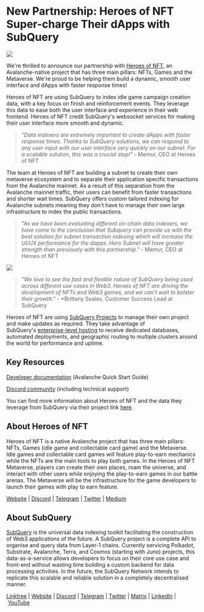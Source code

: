 # New Partnership: Heroes of NFT Super-charge Their dApps with SubQuery

![](https://miro.medium.com/max/1400/0*pmo7QX8ZB__hoFdO)

We're thrilled to announce our partnership with [Heroes of NFT](https://heroesofnft.com/), an Avalanche-native project that has three main pillars: NFTs, Games and the Metaverse. We're proud to be helping them build a dynamic, smooth user interface and dApps with faster response times!

Heroes of NFT are using SubQuery to index idle game campaign creation data, with a key focus on finish and reinforcement events. They leverage this data to ease both the user interface and experience in their web frontend. Heroes of NFT credit SubQuery's websocket services for making their user interface more smooth and dynamic.

> _"Data indexers are extremely important to create dApps with faster response times. Thanks to SubQuery solutions, we can respond to any user input with our user interface very quickly on our subnet. For a scalable solution, this was a crucial step!"_ - Memur, CEO at Heroes of NFT

The team at Heroes of NFT are building a subnet to create their own metaverse ecosystem and to separate their application specific transactions from the Avalanche mainnet. As a result of this separation from the Avalanche mainnet traffic, their users can benefit from faster transactions and shorter wait times. SubQuery offers custom tailored indexing for Avalanche subnets meaning they don't have to manage their own large infrastructure to index the public transactions.

> _"As we have been evaluating different on-chain data indexers, we have come to the conclusion that Subquery can provide us with the best solution for subnet transaction indexing which will increase the UI/UX performance for the dapps. Hero Subnet will have greater strength than previously with this partnership."_ - Memur, CEO at Heroes of NFT

![](https://miro.medium.com/max/1400/0*nrRyizxDG6fyEE76)

> _"We love to see the fast and flexible nature of SubQuery being used across different use cases in Web3. Heroes of NFT are driving the development of NFTs and Web3 games, and we can't wait to bolster their growth."_ - \*Brittany Seales, Customer Success Lead at SubQuery

Heroes of NFT are using [SubQuery Projects](https://managedservice.subquery.network/) to manage their own project and make updates as required. They take advantage of SubQuery's [enterprise-level hosting](https://blog.subquery.network/blogs/20211228-enterprise-hosted.html) to receive dedicated databases, automated deployments, and geographic routing to multiple clusters around the world for performance and uptime.

## Key Resources

[Developer documentation](https://academy.subquery.network/quickstart/quickstart_chains/avalanche.html) (Avalanche Quick Start Guide)

[Discord community](https://discord.com/invite/subquery) (including technical support)

You can find more information about Heroes of NFT and the data they leverage from SubQuery via their project link [here](https://explorer.subquery.network/subquery/heroesofnft/revenge).

## About Heroes of NFT

Heroes of NFT is a native Avalanche project that has three main pillars: NFTs, Games (idle game and collectable card game) and the Metaverse. Idle games and collectable card games will feature play-to-earn mechanics while the NFTs are the main tools to play both games. In the Heroes of NFT Metaverse, players can create their own places, roam the universe, and interact with other users while enjoying the play-to-earn games in our battle arenas. The Metaverse will be the infrastructure for the game developers to launch their games with play to earn feature.

[Website](https://heroesofnft.com/) | [Discord](https://discord.com/invite/ngvATGZ6QE) | [Telegram](https://t.me/heroesofNFTofficial) | [Twitter](https://twitter.com/heroesofnft) | [Medium](https://blog.heroesofnft.com/)

## About SubQuery

[SubQuery](https://subquery.network/) is the universal data indexing toolkit facilitating the construction of Web3 applications of the future. A SubQuery project is a complete API to organise and query data from Layer-1 chains. Currently servicing Polkadot, Substrate, Avalanche, Terra, and Cosmos (starting with Juno) projects, this data-as-a-service allows developers to focus on their core use case and front-end without wasting time building a custom backend for data processing activities. In the future, the SubQuery Network intends to replicate this scalable and reliable solution in a completely decentralised manner.

​​[Linktree](https://linktr.ee/subquerynetwork) | [Website](https://subquery.network/) | [Discord](https://discord.com/invite/78zg8aBSMG) | [Telegram](https://t.me/subquerynetwork) | [Twitter](https://twitter.com/subquerynetwork) | [Matrix](https://matrix.to/#/#subquery:matrix.org) | [LinkedIn](https://www.linkedin.com/company/subquery) | [YouTube](https://www.youtube.com/channel/UCi1a6NUUjegcLHDFLr7CqLw)
